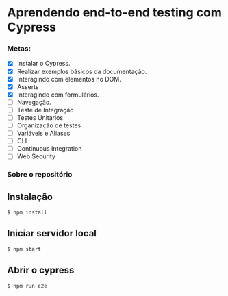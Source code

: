# Aprendendo end-to-end testing com Cypress

### Metas:

- [x] Instalar o Cypress.
- [x] Realizar exemplos básicos da documentação.
- [x] Interagindo com elementos no DOM.
- [x] Asserts
- [x] Interagindo com formulários.
- [ ] Navegação.
- [ ] Teste de Integração
- [ ] Testes Unitários
- [ ] Organização de testes
- [ ] Variáveis e Aliases
- [ ] CLI
- [ ] Continuous Integration
- [ ] Web Security

### Sobre o repositório

## Instalação

`$ npm install`

## Iniciar servidor local

`$ npm start`

## Abrir o cypress

`$ npm run e2e`
